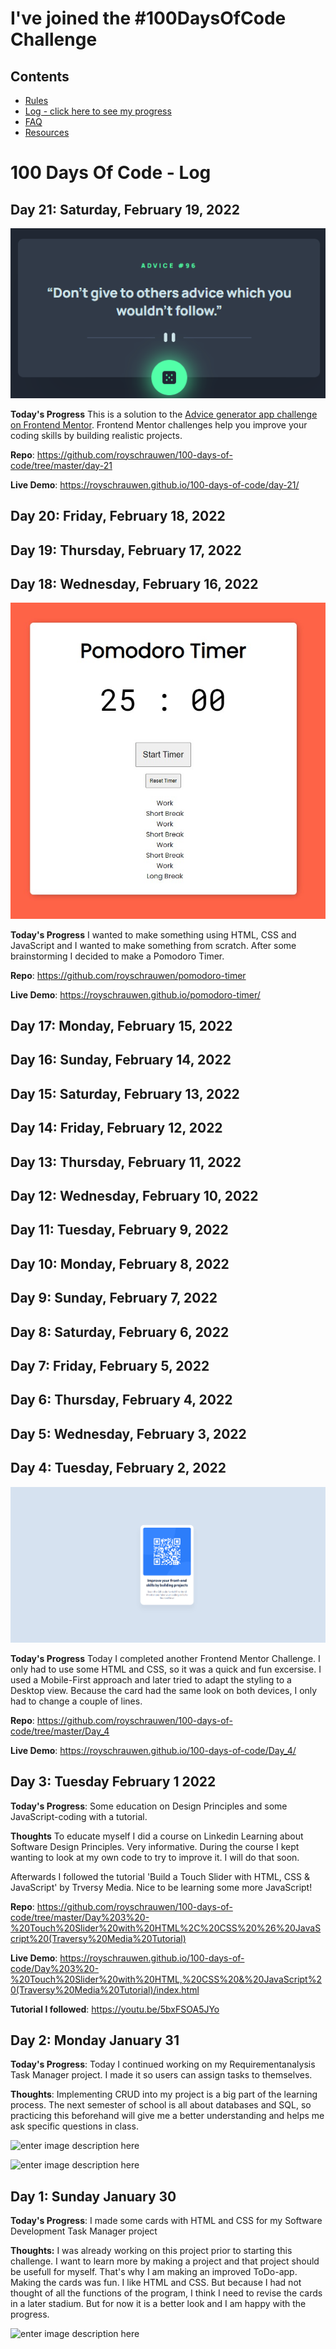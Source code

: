 # I've joined the #100DaysOfCode Challenge

## Contents

- [Rules](rules.md)
- [Log - click here to see my progress](log.md)
- [FAQ](FAQ.md)
- [Resources](resources.md)

# 100 Days Of Code - Log

## Day 21: Saturday, February 19, 2022

![enter image description here](https://github.com/royschrauwen/100-days-of-code/blob/master/day-21/screenshot-day21.png?raw=true)

**Today's Progress**
This is a solution to the [Advice generator app challenge on Frontend Mentor](https://www.frontendmentor.io/challenges/advice-generator-app-QdUG-13db). Frontend Mentor challenges help you improve your coding skills by building realistic projects.

**Repo**: https://github.com/royschrauwen/100-days-of-code/tree/master/day-21

**Live Demo**: https://royschrauwen.github.io/100-days-of-code/day-21/

## Day 20: Friday, February 18, 2022

## Day 19: Thursday, February 17, 2022

## Day 18: Wednesday, February 16, 2022

![enter image description here](https://github.com/royschrauwen/100-days-of-code/blob/master/day-18/day-18-screenshot.jpg?raw=true)

**Today's Progress**
I wanted to make something using HTML, CSS and JavaScript and I wanted to make something from scratch. After some brainstorming I decided to make a Pomodoro Timer.

**Repo**: https://github.com/royschrauwen/pomodoro-timer

**Live Demo**: https://royschrauwen.github.io/pomodoro-timer/

## Day 17: Monday, February 15, 2022

## Day 16: Sunday, February 14, 2022

## Day 15: Saturday, February 13, 2022

## Day 14: Friday, February 12, 2022

## Day 13: Thursday, February 11, 2022

## Day 12: Wednesday, February 10, 2022

## Day 11: Tuesday, February 9, 2022

## Day 10: Monday, February 8, 2022

## Day 9: Sunday, February 7, 2022

## Day 8: Saturday, February 6, 2022

## Day 7: Friday, February 5, 2022

## Day 6: Thursday, February 4, 2022

## Day 5: Wednesday, February 3, 2022

## Day 4: Tuesday, February 2, 2022

![enter image description here](https://github.com/royschrauwen/100-days-of-code/blob/master/day-04/screenshot_day4.png?raw=true)

**Today's Progress**
Today I completed another Frontend Mentor Challenge. I only had to use some HTML and CSS, so it was a quick and fun excersise. I used a Mobile-First approach and later tried to adapt the styling to a Desktop view. Because the card had the same look on both devices, I only had to change a couple of lines.

**Repo**: https://github.com/royschrauwen/100-days-of-code/tree/master/Day_4

**Live Demo**: https://royschrauwen.github.io/100-days-of-code/Day_4/

## Day 3: Tuesday February 1 2022

**Today's Progress**: Some education on Design Principles and some JavaScript-coding with a tutorial.

**Thoughts** To educate myself I did a course on Linkedin Learning about Software Design Principles. Very informative. During the course I kept wanting to look at my own code to try to improve it. I will do that soon.

Afterwards I followed the tutorial 'Build a Touch Slider with HTML, CSS & JavaScript' by Trversy Media. Nice to be learning some more JavaScript!

**Repo**: https://github.com/royschrauwen/100-days-of-code/tree/master/Day%203%20-%20Touch%20Slider%20with%20HTML%2C%20CSS%20%26%20JavaScript%20(Traversy%20Media%20Tutorial)

**Live Demo**: https://royschrauwen.github.io/100-days-of-code/Day%203%20-%20Touch%20Slider%20with%20HTML,%20CSS%20&%20JavaScript%20(Traversy%20Media%20Tutorial)/index.html

**Tutorial I followed**: https://youtu.be/5bxFSOA5JYo

## Day 2: Monday January 31

**Today's Progress**: Today I continued working on my Requirementanalysis Task Manager project. I made it so users can assign tasks to themselves.

**Thoughts**: Implementing CRUD into my project is a big part of the learning process. The next semester of school is all about databases and SQL, so practicing this beforehand will give me a better understanding and helps me ask specific questions in class.

![enter image description here](https://pbs.twimg.com/media/FKapZe7WYAA7AiR?format=jpg&name=4096x4096)

![enter image description here](https://pbs.twimg.com/media/FKaqTphXMAEij8z?format=jpg&name=large)

## Day 1: Sunday January 30

**Today's Progress**: I made some cards with HTML and CSS for my Software Development Task Manager project

**Thoughts:** I was already working on this project prior to starting this challenge. I want to learn more by making a project and that project should be usefull for myself. That's why I am making an improved ToDo-app. Making the cards was fun. I like HTML and CSS. But because I had not thought of all the functions of the program, I think I need to revise the cards in a later stadium. But for now it is a better look and I am happy with the progress.

![enter image description here](https://pbs.twimg.com/media/FKWbDqhWQAQDusI?format=jpg&name=large)
